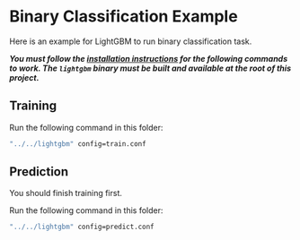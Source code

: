 Binary Classification Example
=============================

Here is an example for LightGBM to run binary classification task.

***You must follow the [installation instructions](https://lightgbm.readthedocs.io/en/latest/Installation-Guide.html)
for the following commands to work. The `lightgbm` binary must be built and available at the root of this project.***

Training
--------

Run the following command in this folder:

```bash
"../../lightgbm" config=train.conf
```

Prediction
----------

You should finish training first.

Run the following command in this folder:

```bash
"../../lightgbm" config=predict.conf
```
